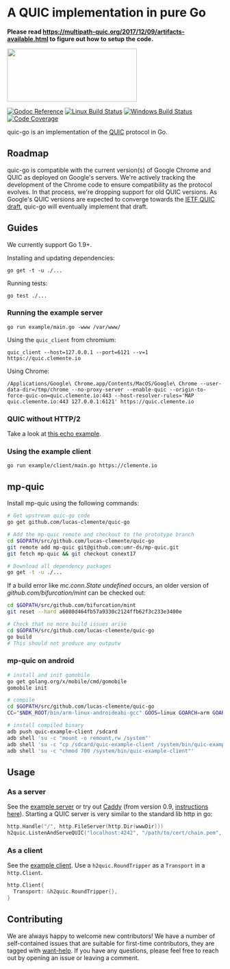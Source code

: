 # A QUIC implementation in pure Go

**Please read https://multipath-quic.org/2017/12/09/artifacts-available.html to figure out how to setup the code.**

<img src="docs/quic.png" width=303 height=124>

[![Godoc Reference](https://img.shields.io/badge/godoc-reference-blue.svg?style=flat-square)](https://godoc.org/github.com/lucas-clemente/quic-go)
[![Linux Build Status](https://img.shields.io/travis/lucas-clemente/quic-go/master.svg?style=flat-square&label=linux+build)](https://travis-ci.org/lucas-clemente/quic-go)
[![Windows Build Status](https://img.shields.io/appveyor/ci/lucas-clemente/quic-go/master.svg?style=flat-square&label=windows+build)](https://ci.appveyor.com/project/lucas-clemente/quic-go/branch/master)
[![Code Coverage](https://img.shields.io/codecov/c/github/lucas-clemente/quic-go/master.svg?style=flat-square)](https://codecov.io/gh/lucas-clemente/quic-go/)

quic-go is an implementation of the [QUIC](https://en.wikipedia.org/wiki/QUIC) protocol in Go.

## Roadmap

quic-go is compatible with the current version(s) of Google Chrome and QUIC as deployed on Google's servers. We're actively tracking the development of the Chrome code to ensure compatibility as the protocol evolves. In that process, we're dropping support for old QUIC versions.
As Google's QUIC versions are expected to converge towards the [IETF QUIC draft](https://github.com/quicwg/base-drafts), quic-go will eventually implement that draft.

## Guides

We currently support Go 1.9+.

Installing and updating dependencies:

    go get -t -u ./...

Running tests:

    go test ./...

### Running the example server

    go run example/main.go -www /var/www/

Using the `quic_client` from chromium:

    quic_client --host=127.0.0.1 --port=6121 --v=1 https://quic.clemente.io

Using Chrome:

    /Applications/Google\ Chrome.app/Contents/MacOS/Google\ Chrome --user-data-dir=/tmp/chrome --no-proxy-server --enable-quic --origin-to-force-quic-on=quic.clemente.io:443 --host-resolver-rules='MAP quic.clemente.io:443 127.0.0.1:6121' https://quic.clemente.io

### QUIC without HTTP/2

Take a look at [this echo example](example/echo/echo.go).

### Using the example client

    go run example/client/main.go https://clemente.io


## mp-quic

Install mp-quic using the following commands:

```bash
# Get upstream quic-go code
go get github.com/lucas-clemente/quic-go

# Add the mp-quic remote and checkout to the prototype branch
cd $GOPATH/src/github.com/lucas-clemente/quic-go
git remote add mp-quic git@github.com:umr-ds/mp-quic.git
git fetch mp-quic && git checkout conext17

# Download all dependency packages
go get -t -u ./...
```

If a build error like *mc.conn.State undefined* occurs, an older version of *github.com/bifurcation/mint* can be checked out:

```bash
cd $GOPATH/src/github.com/bifurcation/mint
git reset --hard a6080d464fb57a9330c2124ffb62f3c233e3400e

# Check that no more build issues arise
cd $GOPATH/src/github.com/lucas-clemente/quic-go
go build
# This should not produce any outputw
```

### mp-quic on android

```bash
# install and init gomobile
go get golang.org/x/mobile/cmd/gomobile
gomobile init

# compile
cd $GOPATH/src/github.com/lucas-clemente/quic-go
CC="$NDK_ROOT/bin/arm-linux-androideabi-gcc" GOOS=linux GOARCH=arm GOARM=7 CGO_ENABLED=0 go build -v -o quic-example-client example/client/main.go

# install compiled binary
adb push quic-example-client /sdcard
adb shell 'su -c "mount -o remount,rw /system"'
adb shell 'su -c "cp /sdcard/quic-example-client /system/bin/quic-example-client"'
adb shell 'su -c "chmod 700 /system/bin/quic-example-client"'
```

## Usage

### As a server

See the [example server](example/main.go) or try out [Caddy](https://github.com/mholt/caddy) (from version 0.9, [instructions here](https://github.com/mholt/caddy/wiki/QUIC)). Starting a QUIC server is very similar to the standard lib http in go:

```go
http.Handle("/", http.FileServer(http.Dir(wwwDir)))
h2quic.ListenAndServeQUIC("localhost:4242", "/path/to/cert/chain.pem", "/path/to/privkey.pem", nil)
```

### As a client

See the [example client](example/client/main.go). Use a `h2quic.RoundTripper` as a `Transport` in a `http.Client`.

```go
http.Client{
  Transport: &h2quic.RoundTripper{},
}
```

## Contributing

We are always happy to welcome new contributors! We have a number of self-contained issues that are suitable for first-time contributors, they are tagged with [want-help](https://github.com/lucas-clemente/quic-go/issues?q=is%3Aopen+is%3Aissue+label%3Awant-help). If you have any questions, please feel free to reach out by opening an issue or leaving a comment.
